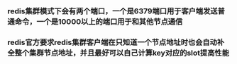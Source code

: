 ### redis集群模式下会有两个端口，一个是6379端口用于客户端发送普通命令，一个是10000以上的端口用于和其他节点通信

### redis官方要求redis集群客户端在只知道一个节点地址时也会自动补全整个集群节点地址，并且最好可以自己计算key对应的slot提高性能

